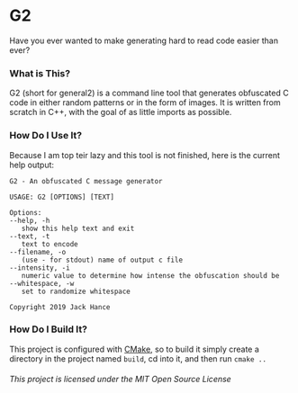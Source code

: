 # G2

Have you ever wanted to make generating hard to read code easier than ever?

### What is This?

G2 (short for general2) is a command line tool that generates obfuscated C code in either random patterns or in the form of images. It is written from scratch in C++, with the goal of as little imports as possible.

### How Do I Use It?

Because I am top teir lazy and this tool is not finished, here is the current help output:

```
G2 - An obfuscated C message generator

USAGE: G2 [OPTIONS] [TEXT]

Options:
--help, -h
   show this help text and exit
--text, -t
   text to encode
--filename, -o
   (use - for stdout) name of output c file
--intensity, -i
   numeric value to determine how intense the obfuscation should be
--whitespace, -w
   set to randomize whitespace

Copyright 2019 Jack Hance
```

### How Do I Build It?

This project is configured with [CMake](https://cmake.org/), so to build it simply create a directory in the project named `build`, cd into it, and then run `cmake ..`

###### This project is licensed under the MIT Open Source License 
